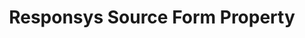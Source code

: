 ---
content-type: "api-form"
form-type: "source"
key: "source-form-properties-responsys-object"

title: "Responsys Source Form Property"
api-type: "platform.responsys"
display-name: "Responsys"

source-type: "database"
docs-name: "responsys"
db-type: "responsys"

description: ""

uses-common-fields: false
uses-feature-fields: false

object-attributes:
  - name: "host"
    required: true
    type: "string"
    description: |
      The host address of the {{ form-property.display-name }} SFTP server. If the server is hosted by Oracle, this will likely be `files.responsys.net`.
    value: "<HOST_ADDRESS>"

  - name: "port"
    required: true
    type: "string"
    description: "The port of the SFTP server. As Stitch uses an SSH tunnel to connect to {{ form-property.display-name }}, this will likely be the default SSH port (`{{ port }}`)."
    value: "{{ port }}"

  - name: "username"
    required: true
    type: "string"
    description: "The username of the {{ integration }} database user."
    value: "<USERNAME>"

  - name: "path"
    required: true
    type: "string"
    description: "The file server path where completed {{ form-property.display-name }} export files are stored."
    value: "<PATH>"
---